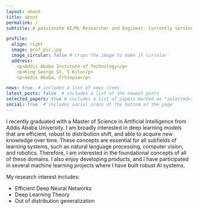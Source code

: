 ```yaml
---
layout: about
title: about
permalink: /
subtitle: A passionate AI/ML Researcher and Engineer. Currently serving as a Lecturer at School of Information Technology and Engineering, Addis Ababa Institute of Technology, Ethiopia.

profile:
  align: right
  image: prof_pic.jpg
  image_circular: false # crops the image to make it circular
  address: 
    <p>Addis Ababa Institute of Technology</p>
    <p>King George St, 5 Kilo</p>
    <p>Addis Ababa, Ethiopia</p>

news: true  # includes a list of news items
latest_posts: false  # includes a list of the newest posts
selected_papers: true # includes a list of papers marked as "selected={true}"
social: true  # includes social icons at the bottom of the page
---
```

I recently graduated with a Master of Science in Artificial Intelligence from Addis Ababa University. I am broadly interested in deep learning models that are efficient, robust to distribution shift, and able to acquire new knowledge over time. These concepts are essential for all subfields of learning systems, such as natural language processing, computer vision, and robotics. Therefore, I am interested in the foundational concepts of all of these domains. I also enjoy developing products, and I have participated in several machine learning projects where I have built robust AI systems.

My research interest includes: 

- Efficient Deep Neural Networks
- Deep Learning Theory
- Out of distribution generalization

<!-- -  -->


<!-- Write your biography here. Tell the world about yourself. Link to your favorite [subreddit](http://reddit.com). You can put a picture in, too. The code is already in, just name your picture `prof_pic.jpg` and put it in the `img/` folder. -->

<!-- Put your address / P.O. box / other info right below your picture. You can also disable any of these elements by editing `profile` property of the YAML header of your `_pages/about.md`. Edit `_bibliography/papers.bib` and Jekyll will render your [publications page](/al-folio/publications/) automatically. -->

<!-- Link to your social media connections, too. This theme is set up to use [Font Awesome icons](http://fortawesome.github.io/Font-Awesome/) and [Academicons](https://jpswalsh.github.io/academicons/), like the ones below. Add your Facebook, Twitter, LinkedIn, Google Scholar, or just disable all of them. -->

